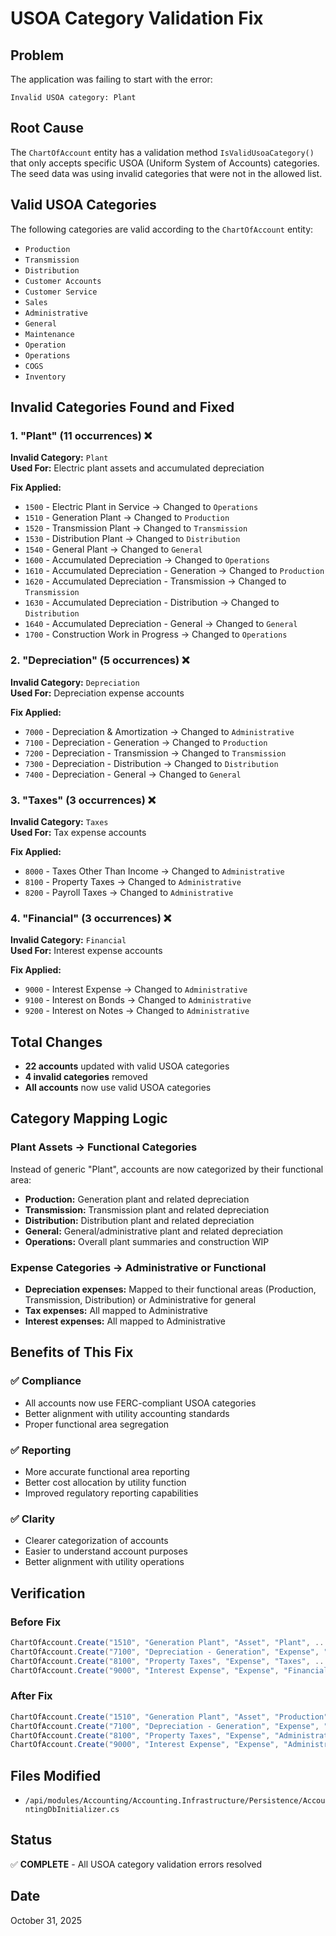 # USOA Category Validation Fix

## Problem
The application was failing to start with the error:
```
Invalid USOA category: Plant
```

## Root Cause
The `ChartOfAccount` entity has a validation method `IsValidUsoaCategory()` that only accepts specific USOA (Uniform System of Accounts) categories. The seed data was using invalid categories that were not in the allowed list.

## Valid USOA Categories
The following categories are valid according to the `ChartOfAccount` entity:
- `Production`
- `Transmission`
- `Distribution`
- `Customer Accounts`
- `Customer Service`
- `Sales`
- `Administrative`
- `General`
- `Maintenance`
- `Operation`
- `Operations`
- `COGS`
- `Inventory`

## Invalid Categories Found and Fixed

### 1. "Plant" (11 occurrences) ❌
**Invalid Category:** `Plant`  
**Used For:** Electric plant assets and accumulated depreciation

**Fix Applied:**
- `1500` - Electric Plant in Service → Changed to `Operations`
- `1510` - Generation Plant → Changed to `Production`
- `1520` - Transmission Plant → Changed to `Transmission`
- `1530` - Distribution Plant → Changed to `Distribution`
- `1540` - General Plant → Changed to `General`
- `1600` - Accumulated Depreciation → Changed to `Operations`
- `1610` - Accumulated Depreciation - Generation → Changed to `Production`
- `1620` - Accumulated Depreciation - Transmission → Changed to `Transmission`
- `1630` - Accumulated Depreciation - Distribution → Changed to `Distribution`
- `1640` - Accumulated Depreciation - General → Changed to `General`
- `1700` - Construction Work in Progress → Changed to `Operations`

### 2. "Depreciation" (5 occurrences) ❌
**Invalid Category:** `Depreciation`  
**Used For:** Depreciation expense accounts

**Fix Applied:**
- `7000` - Depreciation & Amortization → Changed to `Administrative`
- `7100` - Depreciation - Generation → Changed to `Production`
- `7200` - Depreciation - Transmission → Changed to `Transmission`
- `7300` - Depreciation - Distribution → Changed to `Distribution`
- `7400` - Depreciation - General → Changed to `General`

### 3. "Taxes" (3 occurrences) ❌
**Invalid Category:** `Taxes`  
**Used For:** Tax expense accounts

**Fix Applied:**
- `8000` - Taxes Other Than Income → Changed to `Administrative`
- `8100` - Property Taxes → Changed to `Administrative`
- `8200` - Payroll Taxes → Changed to `Administrative`

### 4. "Financial" (3 occurrences) ❌
**Invalid Category:** `Financial`  
**Used For:** Interest expense accounts

**Fix Applied:**
- `9000` - Interest Expense → Changed to `Administrative`
- `9100` - Interest on Bonds → Changed to `Administrative`
- `9200` - Interest on Notes → Changed to `Administrative`

## Total Changes
- **22 accounts** updated with valid USOA categories
- **4 invalid categories** removed
- **All accounts** now use valid USOA categories

## Category Mapping Logic

### Plant Assets → Functional Categories
Instead of generic "Plant", accounts are now categorized by their functional area:
- **Production:** Generation plant and related depreciation
- **Transmission:** Transmission plant and related depreciation
- **Distribution:** Distribution plant and related depreciation
- **General:** General/administrative plant and related depreciation
- **Operations:** Overall plant summaries and construction WIP

### Expense Categories → Administrative or Functional
- **Depreciation expenses:** Mapped to their functional areas (Production, Transmission, Distribution) or Administrative for general
- **Tax expenses:** All mapped to Administrative
- **Interest expenses:** All mapped to Administrative

## Benefits of This Fix

### ✅ Compliance
- All accounts now use FERC-compliant USOA categories
- Better alignment with utility accounting standards
- Proper functional area segregation

### ✅ Reporting
- More accurate functional area reporting
- Better cost allocation by utility function
- Improved regulatory reporting capabilities

### ✅ Clarity
- Clearer categorization of accounts
- Easier to understand account purposes
- Better alignment with utility operations

## Verification

### Before Fix
```csharp
ChartOfAccount.Create("1510", "Generation Plant", "Asset", "Plant", ...)  // ❌ Invalid
ChartOfAccount.Create("7100", "Depreciation - Generation", "Expense", "Depreciation", ...) // ❌ Invalid
ChartOfAccount.Create("8100", "Property Taxes", "Expense", "Taxes", ...) // ❌ Invalid
ChartOfAccount.Create("9000", "Interest Expense", "Expense", "Financial", ...) // ❌ Invalid
```

### After Fix
```csharp
ChartOfAccount.Create("1510", "Generation Plant", "Asset", "Production", ...) // ✅ Valid
ChartOfAccount.Create("7100", "Depreciation - Generation", "Expense", "Production", ...) // ✅ Valid
ChartOfAccount.Create("8100", "Property Taxes", "Expense", "Administrative", ...) // ✅ Valid
ChartOfAccount.Create("9000", "Interest Expense", "Expense", "Administrative", ...) // ✅ Valid
```

## Files Modified
- `/api/modules/Accounting/Accounting.Infrastructure/Persistence/AccountingDbInitializer.cs`

## Status
✅ **COMPLETE** - All USOA category validation errors resolved

## Date
October 31, 2025

